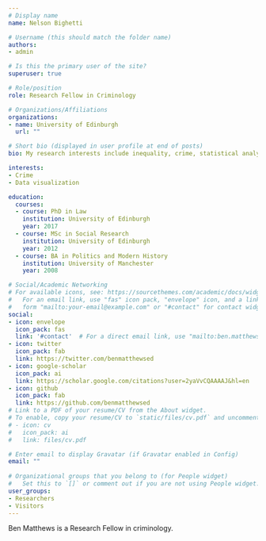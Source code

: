 ```yaml
---
# Display name
name: Nelson Bighetti

# Username (this should match the folder name)
authors:
- admin

# Is this the primary user of the site?
superuser: true

# Role/position
role: Research Fellow in Criminology

# Organizations/Affiliations
organizations:
- name: University of Edinburgh
  url: ""

# Short bio (displayed in user profile at end of posts)
bio: My research interests include inequality, crime, statistical analysis, data visualization.

interests:
- Crime
- Data visualization

education:
  courses:
  - course: PhD in Law
    institution: University of Edinburgh
    year: 2017
  - course: MSc in Social Research
    institution: University of Edinburgh
    year: 2012
  - course: BA in Politics and Modern History
    institution: University of Manchester
    year: 2008

# Social/Academic Networking
# For available icons, see: https://sourcethemes.com/academic/docs/widgets/#icons
#   For an email link, use "fas" icon pack, "envelope" icon, and a link in the
#   form "mailto:your-email@example.com" or "#contact" for contact widget.
social:
- icon: envelope
  icon_pack: fas
  link: '#contact'  # For a direct email link, use "mailto:ben.matthews@ed.ac.uk".
- icon: twitter
  icon_pack: fab
  link: https://twitter.com/benmatthewsed
- icon: google-scholar
  icon_pack: ai
  link: https://scholar.google.com/citations?user=2yaVvCQAAAAJ&hl=en
- icon: github
  icon_pack: fab
  link: https://github.com/benmatthewsed
# Link to a PDF of your resume/CV from the About widget.
# To enable, copy your resume/CV to `static/files/cv.pdf` and uncomment the lines below.  
# - icon: cv
#   icon_pack: ai
#   link: files/cv.pdf

# Enter email to display Gravatar (if Gravatar enabled in Config)
email: ""
  
# Organizational groups that you belong to (for People widget)
#   Set this to `[]` or comment out if you are not using People widget.  
user_groups:
- Researchers
- Visitors
---
```


Ben Matthews is a Research Fellow in criminology.